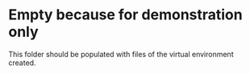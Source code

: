 # Empty because for demonstration only

This folder should be populated with files of the virtual environment created.
